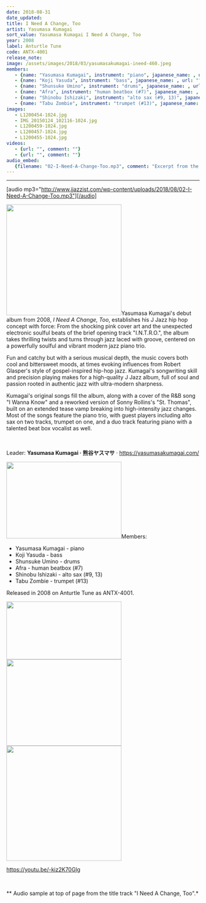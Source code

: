 ```yaml
---
date: 2018-08-31
date_updated: 
title: I Need A Change, Too
artist: Yasumasa Kumagai
sort_value: Yasumasa Kumagai I Need A Change, Too
year: 2008
label: Anturtle Tune
code: ANTX-4001
release_note: 
image: /assets/images/2018/03/yasumasakumagai-ineed-460.jpeg
members:
   - {name: "Yasumasa Kumagai", instrument: "piano", japanese_name: , url: ""}
   - {name: "Koji Yasuda", instrument: "bass", japanese_name: , url: ""}
   - {name: "Shunsuke Umino", instrument: "drums", japanese_name: , url: ""}
   - {name: "Afra", instrument: "human beatbox (#7)", japanese_name: , url: ""}
   - {name: "Shinobu Ishizaki", instrument: "alto sax (#9, 13)", japanese_name: , url: ""}
   - {name: "Tabu Zombie", instrument: "trumpet (#13)", japanese_name: , url: ""}
images: 
   - L1200454-1024.jpg
   - IMG_20150124_102116-1024.jpg
   - L1200459-1024.jpg
   - L1200457-1024.jpg
   - L1200455-1024.jpg
videos: 
   - {url: "", comment: ""}
   - {url: "", comment: ""}
audio_embed:
   {filename: "02-I-Need-A-Change-Too.mp3", comment: "Excerpt from the title track \"I Need A Change, Too\":"}
---
```

---
[audio mp3="http://www.jjazzist.com/wp-content/uploads/2018/08/02-I-Need-A-Change-Too.mp3"][/audio]

<a href="http://www.jjazzist.com/wp-content/uploads/2018/08/L1200454.jpg"><img class="alignright size-medium wp-image-2267" src="http://www.jjazzist.com/wp-content/uploads/2018/08/L1200454-300x289.jpg" alt="" width="300" height="289" /></a>Yasumasa Kumagai's debut album from 2008, *I Need A Change, Too*, establishes his J Jazz hip hop concept with force: From the shocking pink cover art and the unexpected electronic soulful beats of the brief opening track "I.N.T.R.O.", the album takes thrilling twists and turns through jazz laced with groove, centered on a powerfully soulful and vibrant modern jazz piano trio.

Fun and catchy but with a serious musical depth, the music covers both cool and bittersweet moods, at times evoking influences from Robert Glasper's style of gospel-inspired hip-hop jazz. Kumagai's songwriting skill and precision playing makes for a high-quality J Jazz album, full of soul and passion rooted in authentic jazz with ultra-modern sharpness.

Kumagai's original songs fill the album, along with a cover of the R&amp;B song "I Wanna Know" and a reworked version of Sonny Rollins's "St. Thomas", built on an extended tease vamp breaking into high-intensity jazz changes. Most of the songs feature the piano trio, with guest players including alto sax on two tracks, trumpet on one, and a duo track featuring piano with a talented beat box vocalist as well.

&nbsp;

Leader: <strong>Yasumasa Kumagai · 熊谷ヤスマサ</strong> · <a href="https://yasumasakumagai.com/">https://yasumasakumagai.com/</a>

<a href="http://www.jjazzist.com/wp-content/uploads/2018/08/IMG_20150124_102116.jpg"><img class="alignright size-medium wp-image-2271" src="http://www.jjazzist.com/wp-content/uploads/2018/08/IMG_20150124_102116-300x200.jpg" alt="" width="300" height="200" /></a>Members:
<ul>
 	<li>Yasumasa Kumagai - piano</li>
 	<li>Koji Yasuda - bass</li>
 	<li>Shunsuke Umino - drums</li>
 	<li>Afra - human beatbox (#7)</li>
 	<li>Shinobu Ishizaki - alto sax (#9, 13)</li>
 	<li>Tabu Zombie - trumpet (#13)</li>
</ul>
Released in 2008 on Anturtle Tune as ANTX-4001.

<a href="http://www.jjazzist.com/wp-content/uploads/2018/08/L1200459.jpg"><img class="alignnone size-medium wp-image-2270" src="http://www.jjazzist.com/wp-content/uploads/2018/08/L1200459-300x151.jpg" alt="" width="300" height="151" /></a><a href="http://www.jjazzist.com/wp-content/uploads/2018/08/L1200457.jpg"><img class="alignnone size-medium wp-image-2269" src="http://www.jjazzist.com/wp-content/uploads/2018/08/L1200457-300x225.jpg" alt="" width="300" height="225" /></a><a href="http://www.jjazzist.com/wp-content/uploads/2018/08/L1200455.jpg"><img class="alignnone size-medium wp-image-2268" src="http://www.jjazzist.com/wp-content/uploads/2018/08/L1200455-300x300.jpg" alt="" width="300" height="300" /></a>

https://youtu.be/-kiz2K70Glg

&nbsp;

** Audio sample at top of page from the title track "I Need A Change, Too".*


